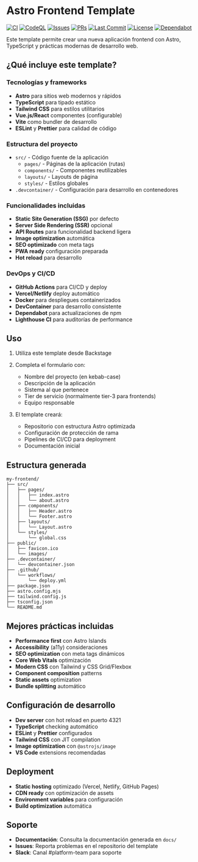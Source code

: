 # Astro Frontend Template

<!-- Badges (templated) -->
<p align="left">
   <a href="https://github.com/${{values.github_organization}}/${{values.repo_name}}/actions/workflows/ci.yml"><img alt="CI" src="https://img.shields.io/github/actions/workflow/status/${{values.github_organization}}/${{values.repo_name}}/ci.yml?branch=main&label=CI&logo=github" /></a>
   <a href="https://github.com/${{values.github_organization}}/${{values.repo_name}}/security/code-scanning"><img alt="CodeQL" src="https://img.shields.io/github/actions/workflow/status/${{values.github_organization}}/${{values.repo_name}}/codeql.yml?branch=main&label=CodeQL&logo=github" /></a>
   <a href="https://github.com/${{values.github_organization}}/${{values.repo_name}}/issues"><img alt="Issues" src="https://img.shields.io/github/issues/${{values.github_organization}}/${{values.repo_name}}?logo=github" /></a>
   <a href="https://github.com/${{values.github_organization}}/${{values.repo_name}}/pulls"><img alt="PRs" src="https://img.shields.io/github/issues-pr/${{values.github_organization}}/${{values.repo_name}}?logo=github" /></a>
   <a href="https://github.com/${{values.github_organization}}/${{values.repo_name}}/commits/main"><img alt="Last Commit" src="https://img.shields.io/github/last-commit/${{values.github_organization}}/${{values.repo_name}}?logo=github" /></a>
   <a href="https://github.com/${{values.github_organization}}/${{values.repo_name}}/blob/main/LICENSE"><img alt="License" src="https://img.shields.io/github/license/${{values.github_organization}}/${{values.repo_name}}" /></a>
   <a href="https://github.com/${{values.github_organization}}/${{values.repo_name}}/network/dependencies"><img alt="Dependabot" src="https://img.shields.io/badge/Dependabot-enabled-success?logo=dependabot" /></a>
</p>

Este template permite crear una nueva aplicación frontend con Astro, TypeScript y prácticas modernas de desarrollo web.

## ¿Qué incluye este template?

### Tecnologías y frameworks
- **Astro** para sitios web modernos y rápidos
- **TypeScript** para tipado estático
- **Tailwind CSS** para estilos utilitarios
- **Vue.js/React** componentes (configurable)
- **Vite** como bundler de desarrollo
- **ESLint** y **Prettier** para calidad de código

### Estructura del proyecto
- `src/` - Código fuente de la aplicación
  - `pages/` - Páginas de la aplicación (rutas)
  - `components/` - Componentes reutilizables
  - `layouts/` - Layouts de página
  - `styles/` - Estilos globales
- `.devcontainer/` - Configuración para desarrollo en contenedores

### Funcionalidades incluidas
- **Static Site Generation (SSG)** por defecto
- **Server Side Rendering (SSR)** opcional
- **API Routes** para funcionalidad backend ligera
- **Image optimization** automática
- **SEO optimizado** con meta tags
- **PWA ready** configuración preparada
- **Hot reload** para desarrollo

### DevOps y CI/CD
- **GitHub Actions** para CI/CD y deploy
- **Vercel/Netlify** deploy automático
- **Docker** para despliegues containerizados
- **DevContainer** para desarrollo consistente
- **Dependabot** para actualizaciones de npm
- **Lighthouse CI** para auditorías de performance

## Uso

1. Utiliza este template desde Backstage
2. Completa el formulario con:
   - Nombre del proyecto (en kebab-case)
   - Descripción de la aplicación
   - Sistema al que pertenece
   - Tier de servicio (normalmente tier-3 para frontends)
   - Equipo responsable

3. El template creará:
   - Repositorio con estructura Astro optimizada
   - Configuración de protección de rama
   - Pipelines de CI/CD para deployment
   - Documentación inicial

## Estructura generada

```
my-frontend/
├── src/
│   ├── pages/
│   │   ├── index.astro
│   │   └── about.astro
│   ├── components/
│   │   ├── Header.astro
│   │   └── Footer.astro
│   ├── layouts/
│   │   └── Layout.astro
│   └── styles/
│       └── global.css
├── public/
│   ├── favicon.ico
│   └── images/
├── .devcontainer/
│   └── devcontainer.json
├── .github/
│   └── workflows/
│       └── deploy.yml
├── package.json
├── astro.config.mjs
├── tailwind.config.js
├── tsconfig.json
└── README.md
```

## Mejores prácticas incluidas

- **Performance first** con Astro Islands
- **Accessibility** (a11y) consideraciones
- **SEO optimization** con meta tags dinámicos
- **Core Web Vitals** optimización
- **Modern CSS** con Tailwind y CSS Grid/Flexbox
- **Component composition** patterns
- **Static assets** optimization
- **Bundle splitting** automático

## Configuración de desarrollo

- **Dev server** con hot reload en puerto 4321
- **TypeScript** checking automático
- **ESLint** y **Prettier** configurados
- **Tailwind CSS** con JIT compilation
- **Image optimization** con `@astrojs/image`
- **VS Code** extensions recomendadas

## Deployment

- **Static hosting** optimizado (Vercel, Netlify, GitHub Pages)
- **CDN ready** con optimización de assets
- **Environment variables** para configuración
- **Build optimization** automática

## Soporte

- **Documentación**: Consulta la documentación generada en `docs/`
- **Issues**: Reporta problemas en el repositorio del template
- **Slack**: Canal #platform-team para soporte
